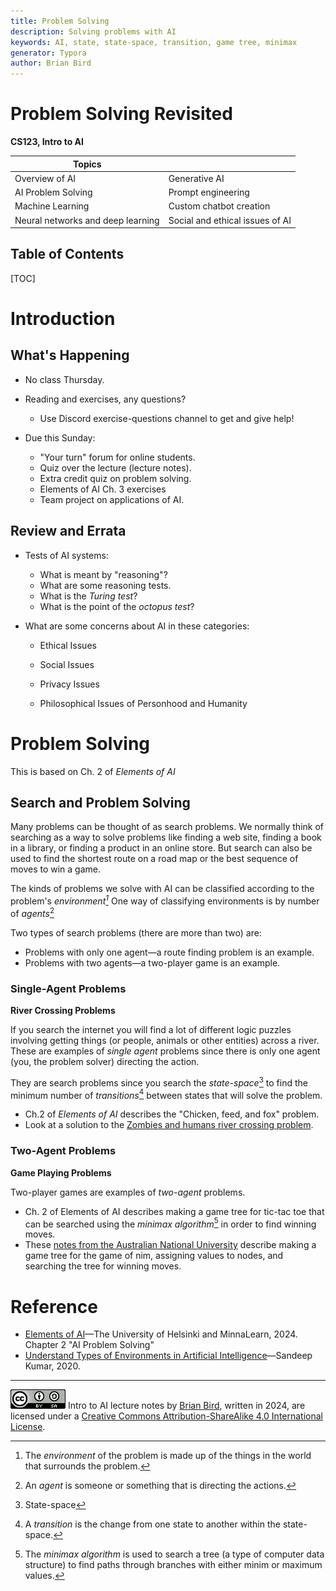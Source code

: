 ```yaml
---
title: Problem Solving
description: Solving problems with AI
keywords: AI, state, state-space, transition, game tree, minimax
generator: Typora
author: Brian Bird
---
```


<h1>Problem Solving Revisited</h1>

**CS123, Intro to AI**

| Topics                            |                                 |
| --------------------------------- | ------------------------------- |
| Overview of AI                    | Generative AI                   |
| AI Problem Solving                | Prompt engineering              |
| Machine Learning                  | Custom chatbot creation         |
| Neural networks and deep learning | Social and ethical issues of AI |



<h2>Table of Contents</h2>

[TOC]

# Introduction

## What's Happening

- No class Thursday.
- Reading and exercises, any questions?

  - Use Discord exercise-questions channel to get and give help!
- Due this Sunday:

  - "Your turn" forum for online students.
  - Quiz over the lecture (lecture notes).
  - Extra credit quiz on problem solving.
  - Elements of AI Ch. 3 exercises
  - Team project on applications of AI.

## Review and Errata

- Tests of AI systems:
  - What is meant by "reasoning"?
  - What are some reasoning tests.
  - What is the *Turing test*?
  - What is the point of the *octopus test*?  
    
- What are some concerns about AI in these categories:
  - Ethical Issues
  - Social Issues

  - Privacy Issues

  - Philosophical Issues of Personhood and Humanity

# Problem Solving

This is based on Ch. 2 of *Elements of AI*

## Search and Problem Solving

Many problems can be thought of as search problems. We normally think of searching as a way to solve problems like finding a web site, finding a book in a library, or finding a product in an online store. But search can also be used to find the shortest route on a road map or the best sequence of moves to win a game.

The kinds of problems we solve with AI can be classified according to the problem's *environment[^1]* One way of classifying environments is by number of *agents*[^2]

Two types of search problems (there are more than two) are:

- Problems with only one agent&mdash;a route finding problem is an example.
- Problems with two agents&mdash;a two-player game is an example.

### Single-Agent Problems

**River Crossing Problems**

If you search the internet you will find a lot of different logic puzzles involving getting things (or people, animals or other entities) across a river. These are examples of *single agent* problems since there is only one agent (you, the problem solver) directing the action. 

They are search problems since you search the *state-space*[^3] to find the minimum number of *transitions*[^4] between states that will solve the problem.

- Ch.2 of *Elements of AI* describes the "Chicken, feed, and fox" problem.
- Look at a solution to  the [Zombies and humans river crossing problem](https://lcc-cit.github.io/CS123-CourseMaterials/LectureNotes/Topic-01-4-ZombieCrossingSolution.html).

### Two-Agent Problems

**Game Playing Problems**

Two-player games are examples of *two-agent* problems.

- Ch. 2 of Elements of AI describes making a game tree for tic-tac toe that can be searched using the *minimax algorithm*[^5] in order to find winning moves.
- These [notes from the Australian National University](https://gitlab.cecs.anu.edu.au/pages/2021-S1/courses/comp1100/lectures/09-2-Game_Trees.pdf) describe making a game tree for the game of nim, assigning values to nodes, and searching the tree for winning moves.



# Reference

- [Elements of AI](https://www.elementsofai.com/)&mdash;The University of Helsinki and MinnaLearn, 2024. 
  Chapter 2 "AI Problem Solving"
- [Understand Types of Environments in Artificial Intelligence](https://www.aitude.com/understand-types-of-environments-in-artificial-intelligence/)&mdash;Sandeep Kumar, 2020.

[^1]: The *environment* of the problem is made up of the things in the world that surrounds the problem.
[^2]: An *agent* is someone or something that is directing the actions.
[^3]: State-space
[^4]: A *transition* is the change from one state to another within the state-space.
[^5]: The *minimax algorithm* is used to search a tree (a type of computer data structure) to find paths through branches with either minim or maximum values.



---

[![Creative Commons License](Images/cc-by-sa-88x31.png)](http://creativecommons.org/licenses/by-sa/4.0/) Intro to AI lecture notes by [Brian Bird](https://profbird.dev), written in <time>2024</time>, are licensed under a [Creative Commons Attribution-ShareAlike 4.0 International License](http://creativecommons.org/licenses/by-sa/4.0/). 
